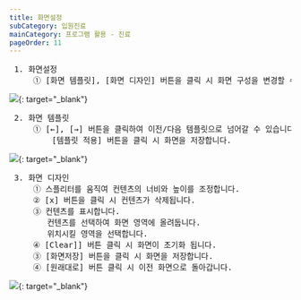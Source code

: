 ```yaml
---
title: 화면설정
subCategory: 입원진료
mainCategory: 프로그램 활용 - 진료
pageOrder: 11
---
```

<pre>
 <t2><bold>1. 화면설정</bold></t2>
     ① [화면 템플릿], [화면 디자인] 버튼을 클릭 시 화면 구성을 변경할 수 있습니다.
</pre>
[![](/images/{{page.url}}_1.png)](/images/{{page.url}}_1.png){: target="_blank"}

<pre>
 <t2><bold>2. 화면 템플릿</bold></t2>
     ① [←], [→] 버튼을 클릭하여 이전/다음 템플릿으로 넘어갈 수 있습니다.
         [템플릿 적용] 버튼을 클릭 시 화면을 저장합니다.
</pre>
[![](/images/{{page.url}}_2.png)](/images/{{page.url}}_2.png){: target="_blank"}

<pre>
 <t2><bold>3. 화면 디자인</bold></t2>
     ① 스플리터를 움직여 컨텐츠의 너비와 높이를 조정합니다.
     ② [x] 버튼을 클릭 시 컨텐츠가 삭제됩니다.
     ③ 컨텐츠를 표시합니다.
        컨텐츠를 선택하여 화면 영역에 올려둡니다.
        위치시킬 영역을 선택합니다.
     ④ [Clear]] 버튼 클릭 시 화면이 초기화 됩니다.
     ③ [화면저장] 버튼을 클릭 시 화면을 저장합니다.
     ④ [원래대로] 버튼 클릭 시 이전 화면으로 돌아갑니다.
</pre>
[![](/images/{{page.url}}_3.png)](/images/{{page.url}}_3.png){: target="_blank"}
